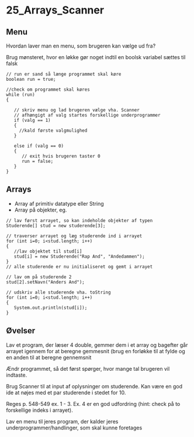 # 25_Arrays_Scanner

## Menu
Hvordan laver man en menu, som brugeren kan vælge ud fra?

Brug mønsteret, hvor en løkke gør noget indtil en boolsk variabel sættes til falsk
````
// run er sand så længe programmet skal køre
boolean run = true;

//check om programmet skal køres
while (run)
{
   
   // skriv menu og lad brugeren vælge vha. Scanner
   // afhængigt af valg startes forskellige underprogrammer
   if (valg == 1)
   {
     //kald første valgmulighed
   }
   
   else if (valg == 0)
   {
      // exit hvis brugeren taster 0
      run = false;
   }
}
````

## Arrays

* Array af primitiv datatype eller String
* Array på objekter, eg.
````
// lav først arrayet, so kan indeholde objekter af typen
Studerende[] stud = new studerende[3];

// traverser arrayet og læg studerende ind i arrayet
for (int i=0; i<stud.length; i++)
{
   //lav objektet til stud[i]
   stud[i] = new Studerende("Rap And", "Andedammen");
}
// alle studerende er nu initialiseret og gemt i arrayet

// lav om på studerende 2
stud[2].setNavn("Anders And");

// udskriv alle studerende vha. toString
for (int i=0; i<stud.length; i++)
{
   System.out.println(stud[i]);
}
````

## Øvelser

Lav et program, der læser 4 double, gemmer dem i et array og bagefter går arrayet igennem for at beregne gemmesnit (brug en forløkke til at fylde og en anden til at beregne gennemsnit

Ændr programmet, så det først spørger, hvor mange tal brugeren vil indtaste.

Brug Scanner til at input af oplysninger om studerende. Kan være en god ide at nøjes med et par studerende i stedet for 10.

Reges p. 548-549 ex. 1 - 3. Ex. 4 er en god udfordring (hint: check på to forskellige indeks i arrayet).

Lav en menu til jeres program, der kalder jeres underprogrammer/handlinger, som skal kunne foretages
